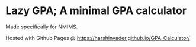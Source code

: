 # Lazy GPA; A minimal GPA calculator
Made specifically for NMIMS.


Hosted with Github Pages @ https://harshinvader.github.io/GPA-Calculator/

